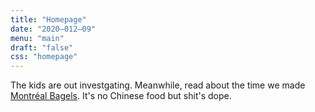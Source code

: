 ```yaml
---
title: "Homepage"
date: "2020–012–09"
menu: "main"
draft: "false"
css: "homepage"
---
```


The kids are out investgating. Meanwhile, read about the time we made [Montréal Bagels](https://google.com). It's no Chinese food but shit's dope.

